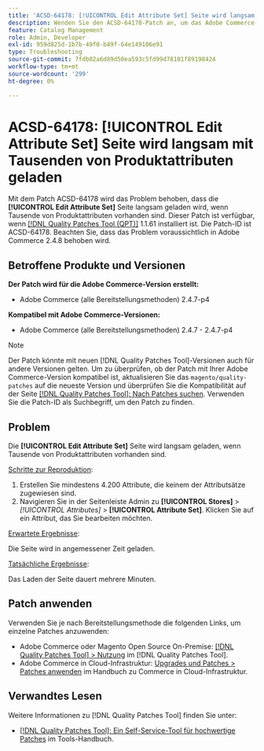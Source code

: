 ```yaml
---
title: 'ACSD-64178: [!UICONTROL Edit Attribute Set] Seite wird langsam mit Tausenden von Produktattributen geladen'
description: Wenden Sie den ACSD-64178-Patch an, um das Adobe Commerce-Problem zu beheben, bei dem die [!UICONTROL Edit Attribute Set]-Seite langsam geladen wird, wenn Tausende von Produktattributen vorhanden sind.
feature: Catalog Management
role: Admin, Developer
exl-id: 959d825d-1b7b-49f0-b49f-64e149106e91
type: Troubleshooting
source-git-commit: 7fdb02a6d89d50ea593c5fd99d78101f89198424
workflow-type: tm+mt
source-wordcount: '299'
ht-degree: 0%

---
```


# ACSD-64178: [!UICONTROL Edit Attribute Set] Seite wird langsam mit Tausenden von Produktattributen geladen

Mit dem Patch ACSD-64178 wird das Problem behoben, dass die **[!UICONTROL Edit Attribute Set]** Seite langsam geladen wird, wenn Tausende von Produktattributen vorhanden sind. Dieser Patch ist verfügbar, wenn [[!DNL Quality Patches Tool (QPT)]](/help/tools/quality-patches-tool/quality-patches-tool-to-self-serve-quality-patches.md) 1.1.61 installiert ist. Die Patch-ID ist ACSD-64178. Beachten Sie, dass das Problem voraussichtlich in Adobe Commerce 2.4.8 behoben wird.

## Betroffene Produkte und Versionen

**Der Patch wird für die Adobe Commerce-Version erstellt:**

* Adobe Commerce (alle Bereitstellungsmethoden) 2.4.7-p4

**Kompatibel mit Adobe Commerce-Versionen:**

* Adobe Commerce (alle Bereitstellungsmethoden) 2.4.7 - 2.4.7-p4

>[!NOTE]
>
>Der Patch könnte mit neuen [!DNL Quality Patches Tool]-Versionen auch für andere Versionen gelten. Um zu überprüfen, ob der Patch mit Ihrer Adobe Commerce-Version kompatibel ist, aktualisieren Sie das `magento/quality-patches` auf die neueste Version und überprüfen Sie die Kompatibilität auf der Seite [[!DNL Quality Patches Tool]: Nach Patches suchen](https://experienceleague.adobe.com/tools/commerce-quality-patches/index.html?lang=de). Verwenden Sie die Patch-ID als Suchbegriff, um den Patch zu finden.

## Problem

Die **[!UICONTROL Edit Attribute Set]** Seite wird langsam geladen, wenn Tausende von Produktattributen vorhanden sind.

<u>Schritte zur Reproduktion</u>:

1. Erstellen Sie mindestens 4.200 Attribute, die keinem der Attributsätze zugewiesen sind.
1. Navigieren Sie in der Seitenleiste Admin zu **[!UICONTROL Stores]** > *[!UICONTROL Attributes]* > **[!UICONTROL Attribute Set]**. Klicken Sie auf ein Attribut, das Sie bearbeiten möchten.

<u>Erwartete Ergebnisse</u>:

Die Seite wird in angemessener Zeit geladen.

<u>Tatsächliche Ergebnisse</u>:

Das Laden der Seite dauert mehrere Minuten.

## Patch anwenden

Verwenden Sie je nach Bereitstellungsmethode die folgenden Links, um einzelne Patches anzuwenden:

* Adobe Commerce oder Magento Open Source On-Premise: [[!DNL Quality Patches Tool] > Nutzung](/help/tools/quality-patches-tool/usage.md) im [!DNL Quality Patches Tool].
* Adobe Commerce in Cloud-Infrastruktur: [Upgrades und Patches > Patches anwenden](https://experienceleague.adobe.com/docs/commerce-cloud-service/user-guide/develop/upgrade/apply-patches.html?lang=de) im Handbuch zu Commerce in Cloud-Infrastruktur.


## Verwandtes Lesen

Weitere Informationen zu [!DNL Quality Patches Tool] finden Sie unter:

* [[!DNL Quality Patches Tool]: Ein Self-Service-Tool für hochwertige Patches](/help/tools/quality-patches-tool/quality-patches-tool-to-self-serve-quality-patches.md) im Tools-Handbuch.
